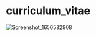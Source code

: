 # curriculum_vitae

![Screenshot_1656582908](https://user-images.githubusercontent.com/46593850/176649078-b7020fad-e5b1-4db2-b0b9-662d09eeb19b.png)



